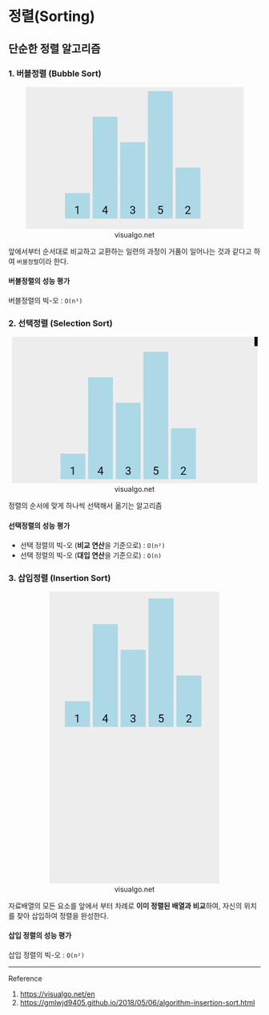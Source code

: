 # 정렬(Sorting)

## 단순한 정렬 알고리즘

### 1. 버블정렬 (Bubble Sort)

<p align="center"><img src="./images/bubble.gif" alt="버블 정렬"><br>visualgo.net</p>

앞에서부터 순서대로 비교하고 교환하는 일련의 과정이 거품이 일어나는 것과 같다고 하여 `버블정렬`이라 한다.

#### 버블정렬의 성능 평가

버블정렬의 빅-오 : `O(n²)`

### 2. 선택정렬 (Selection Sort)
<p align="center"><img src="./images/select.gif" alt="선택 정렬"><br>visualgo.net</p>

정렬의 순서에 맞게 하나씩 선택해서 옮기는 알고리즘

#### 선택정렬의 성능 평가

- 선택 정렬의 빅-오 (**비교 연산**을 기준으로) : `O(n²)`
- 선택 정렬의 빅-오 (**대입 연산**을 기준으로) : `O(n)`

### 3. 삽입정렬 (Insertion Sort)

<p align="center"><img src="./images/insert.gif" alt="삽입 정렬"><br>visualgo.net</p>

자료배열의 모든 요소를 앞에서 부터 차례로 **이미 정렬된 배열과 비교**하여, 자신의 위치를 찾아 삽입하여 정렬을 완성한다.

#### 삽입 정렬의 성능 평가

삽입 정렬의 빅-오 : `O(n²)`

---
Reference

1. https://visualgo.net/en
2. https://gmlwjd9405.github.io/2018/05/06/algorithm-insertion-sort.html